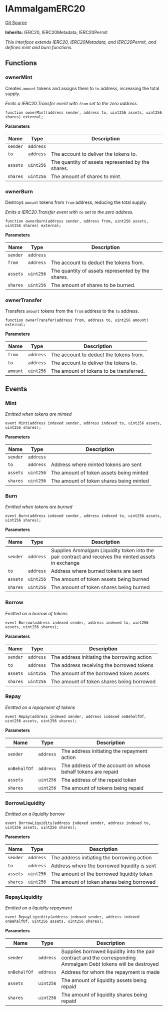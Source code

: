 # IAmmalgamERC20
[Git Source](https://github.com/Ammalgam-Protocol/core-v1/blob/0225322e5b1d4d1ce3ec3ffc220dfd4d8afaf521/contracts/interfaces/tokens/IAmmalgamERC20.sol)

**Inherits:**
IERC20, IERC20Metadata, IERC20Permit

*This interface extends IERC20, IERC20Metadata, and IERC20Permit, and defines mint and burn functions.*


## Functions
### ownerMint

Creates `amount` tokens and assigns them to `to` address, increasing the total supply.

*Emits a IERC20.Transfer event with `from` set to the zero address.*


```solidity
function ownerMint(address sender, address to, uint256 assets, uint256 shares) external;
```
**Parameters**

|Name|Type|Description|
|----|----|-----------|
|`sender`|`address`||
|`to`|`address`|The account to deliver the tokens to.|
|`assets`|`uint256`|The quantity of assets represented by the shares.|
|`shares`|`uint256`|The amount of shares to mint.|


### ownerBurn

Destroys `amount` tokens from `from` address, reducing the total supply.

*Emits a IERC20.Transfer event with `to` set to the zero address.*


```solidity
function ownerBurn(address sender, address from, uint256 assets, uint256 shares) external;
```
**Parameters**

|Name|Type|Description|
|----|----|-----------|
|`sender`|`address`||
|`from`|`address`|The account to deduct the tokens from.|
|`assets`|`uint256`|The quantity of assets represented by the shares.|
|`shares`|`uint256`|The amount of shares to be burned.|


### ownerTransfer

Transfers `amount` tokens from the `from` address to the `to` address.


```solidity
function ownerTransfer(address from, address to, uint256 amount) external;
```
**Parameters**

|Name|Type|Description|
|----|----|-----------|
|`from`|`address`|The account to deduct the tokens from.|
|`to`|`address`|The account to deliver the tokens to.|
|`amount`|`uint256`|The amount of tokens to be transferred.|


## Events
### Mint
*Emitted when tokens are minted*


```solidity
event Mint(address indexed sender, address indexed to, uint256 assets, uint256 shares);
```

**Parameters**

|Name|Type|Description|
|----|----|-----------|
|`sender`|`address`||
|`to`|`address`|Address where minted tokens are sent|
|`assets`|`uint256`|The amount of token assets being minted|
|`shares`|`uint256`|The amount of token shares being minted|

### Burn
*Emitted when tokens are burned*


```solidity
event Burn(address indexed sender, address indexed to, uint256 assets, uint256 shares);
```

**Parameters**

|Name|Type|Description|
|----|----|-----------|
|`sender`|`address`|Supplies Ammalgam Liquidity token into the pair contract and receives the minted assets in exchange|
|`to`|`address`|Address where burned tokens are sent|
|`assets`|`uint256`|The amount of token assets being burned|
|`shares`|`uint256`|The amount of token shares being burned|

### Borrow
*Emitted on a borrow of tokens*


```solidity
event Borrow(address indexed sender, address indexed to, uint256 assets, uint256 shares);
```

**Parameters**

|Name|Type|Description|
|----|----|-----------|
|`sender`|`address`|The address initiating the borrowing action|
|`to`|`address`|The address receiving the borrowed tokens|
|`assets`|`uint256`|The amount of the borrowed token assets|
|`shares`|`uint256`|The amount of token shares being borrowed|

### Repay
*Emitted on a repayment of tokens*


```solidity
event Repay(address indexed sender, address indexed onBehalfOf, uint256 assets, uint256 shares);
```

**Parameters**

|Name|Type|Description|
|----|----|-----------|
|`sender`|`address`|The address initiating the repayment action|
|`onBehalfOf`|`address`|The address of the account on whose behalf tokens are repaid|
|`assets`|`uint256`|The address of the repaid token|
|`shares`|`uint256`|The amount of tokens being repaid|

### BorrowLiquidity
*Emitted on a liquidity borrow*


```solidity
event BorrowLiquidity(address indexed sender, address indexed to, uint256 assets, uint256 shares);
```

**Parameters**

|Name|Type|Description|
|----|----|-----------|
|`sender`|`address`|The address initiating the borrowing action|
|`to`|`address`|Address where the borrowed liquidity is sent|
|`assets`|`uint256`|The amount of the borrowed liquidity token|
|`shares`|`uint256`|The amount of token shares being borrowed|

### RepayLiquidity
*Emitted on a liquidity repayment*


```solidity
event RepayLiquidity(address indexed sender, address indexed onBehalfOf, uint256 assets, uint256 shares);
```

**Parameters**

|Name|Type|Description|
|----|----|-----------|
|`sender`|`address`|Supplies borrowed liquidity into the pair contract and the corresponding Ammalgam Debt tokens will be destroyed|
|`onBehalfOf`|`address`|Address for whom the repayment is made|
|`assets`|`uint256`|The amount of liquidity assets being repaid|
|`shares`|`uint256`|The amount of liquidity shares being repaid|

